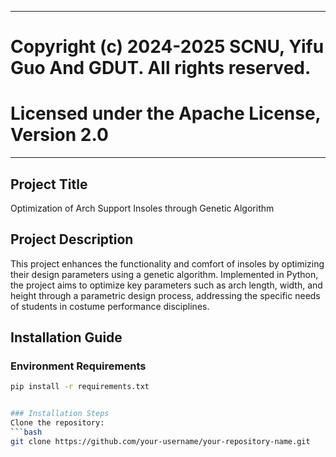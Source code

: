 ---------------------------------------------------------------
# Copyright (c) 2024-2025 SCNU, Yifu Guo And GDUT. All rights reserved.
# Licensed under the Apache License, Version 2.0
---------------------------------------------------------------

## Project Title
Optimization of Arch Support Insoles through Genetic Algorithm

## Project Description
This project enhances the functionality and comfort of insoles by optimizing their design parameters using a genetic algorithm. Implemented in Python, the project aims to optimize key parameters such as arch length, width, and height through a parametric design process, addressing the specific needs of students in costume performance disciplines.

## Installation Guide
### Environment Requirements
```bash
pip install -r requirements.txt


### Installation Steps
Clone the repository:
```bash
git clone https://github.com/your-username/your-repository-name.git
